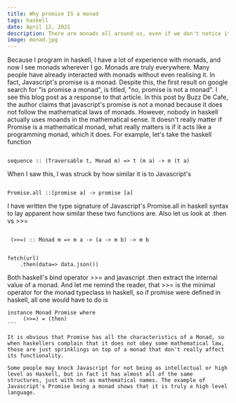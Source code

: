 ```yaml
---
title: Why promise IS a monad
tags: haskell
date: April 12, 2021
description: There are monads all around us, even if we don't notice it
image: monad.jpg
---
```

Because I program in haskell, I have a lot of experience with monads, and now I see monads wherever I go. Monads are truly everywhere. Many people have already interacted with monads without even realising it. In fact, Javascript's promise is a monad. Despite this, the first result on google search for "is promise a monad", is titled, "no, promise is not a monad". I see this blog post as a response to that article. In this post by Buzz De Cafe, the author claims that javascript's promise is not a monad because it does not follow the mathematical laws of monads. However, nobody in haskell actually uses moands in the mathematical sense. It doesn't really matter if Promise is a mathematical monad, what really matters is if it acts like a programming monad, which it does. For example, let's take the haskell function 

```haskell,

sequence :: (Traversable t, Monad m) => t (m a) -> m (t a)

```
When I saw this, I was struck by how similar it is to Javascript's

```haskell,

Promise.all ::[promise a] -> promise [a]
```
I have written the type signature of Javascript's Promise.all in haskell syntax to lay apparent how similar these two functions are. Also let us look at .then vs >>=


```haskell,

 (>>=) :: Monad m => m a -> (a -> m b) -> m b
```

```javascript,

fetch(url)
	.then(data=> data.json())
```
Both haskell's bind operator >>= and javascript .then extract the internal value of a monad. And let me remind the reader, that >>= is the minimal operator for the monad typeclass in haskell, so if promise were defined in haskell, all one would have to do is

````haskell,
instance Monad Promise where
     (>>=) = (then)
```

It is obvious that Promise has all the characteristics of a Monad, so when haskellers complain that it does not obey some mathematical law, those are just sprinklings on top of a monad that don't really affect its functionality.  

Some people may knock Javascript for not being as intellectual or high level as Haskell, but in fact it has almost all of the same structures, just with not as mathematical names. The example of Javascript's Promise being a monad shows that it is truly a high level language. 



